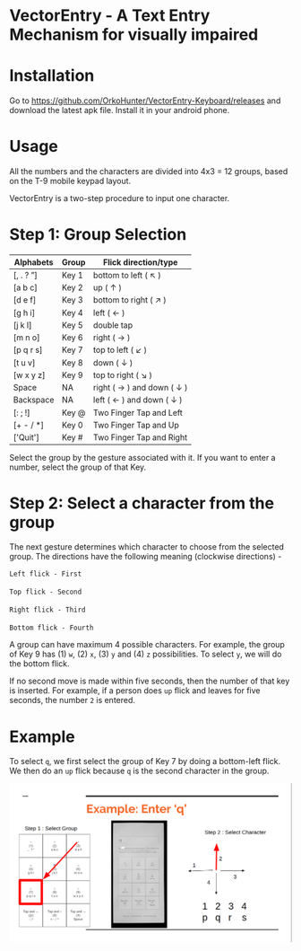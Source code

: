 # VectorEntry - A Text Entry Mechanism for visually impaired

# Installation

Go to https://github.com/OrkoHunter/VectorEntry-Keyboard/releases and download the latest apk file. Install it in your android phone.

# Usage

All the numbers and the characters are divided into 4x3 = 12 groups, based on the T-9 mobile keypad layout.

VectorEntry is a two-step procedure to input one character.

# Step 1: Group Selection

| Alphabets   | Group  | Flick direction/type       |
| ----------- | ------ | -------------------------- |
| [, . ? ”]   | Key 1  | bottom to left ( ↖ )       |
| [a b c]     | Key 2  | up ( ↑ )                   |
| [d e f]     | Key 3  | bottom to right ( ↗ )      |
| [g h i]     | Key 4  | left ( ← )                 |
| [j k l]     | Key 5  | double tap                 |
| [m n o]     | Key 6  | right ( → )                |
| [p q r s]   | Key 7  | top to left ( ↙ )          |
| [t u v]     | Key 8  | down ( ↓ )                 |
| [w x y z]   | Key 9  | top to right ( ↘ )         |
| Space       | NA     | right ( → ) and down ( ↓ ) |
| Backspace   | NA     | left ( ← ) and down ( ↓ )  |
| [: ; !]     | Key @  | Two Finger Tap and Left    |
| [+ - / *]   | Key 0  | Two Finger Tap and Up      |
| ['Quit']    | Key #  | Two Finger Tap and Right   |


Select the group by the gesture associated with it. If you want to enter a number, select the group of that Key.

# Step 2: Select a character from the group

The next gesture determines which character to choose from the selected group. The directions have the following meaning (clockwise directions) -

```
Left flick - First

Top flick - Second

Right flick - Third

Bottom flick - Fourth
```

A group can have maximum 4 possible characters. For example, the group of Key 9 has (1) `w`, (2) `x`, (3) `y` and (4) `z` possibilities. To select `y`, we will do the bottom flick.

If no second move is made within five seconds, then the number of that key is inserted. For example, if a person does `up` flick and leaves for five seconds, the number `2` is entered.

# Example

To select `q`, we first select the group of Key 7 by doing a bottom-left flick. We then do an `up` flick because `q` is the second character in the group.

![Example to enter q](images/how-to-select-q-new.png)
